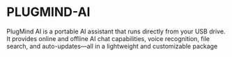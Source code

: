 # PLUGMIND-AI
PlugMind AI is a portable AI assistant that runs directly from your USB drive. It provides online and offline AI chat capabilities, voice recognition, file search, and auto-updates—all in a lightweight and customizable package
